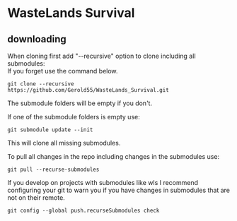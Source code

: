# WasteLands Survival

## downloading
When cloning first add "--recursive" option to clone including all submodules:  
If you forget use the command below.
```
git clone --recursive https://github.com/Gerold55/WasteLands_Survival.git
```
The submodule folders will be empty if you don't.

If one of the submodule folders is empty use:
```
git submodule update --init
```
This will clone all missing submodules.

To pull all changes in the repo including changes in the submodules use:
```
git pull --recurse-submodules
```

If you develop on projects with submodules like wls
I recommend configuring your git to warn you if you have changes in submodules that are not on their remote.
```
git config --global push.recurseSubmodules check
```
